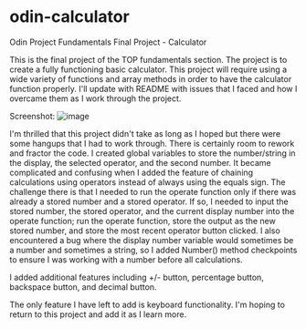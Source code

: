 # odin-calculator
Odin Project Fundamentals Final Project - Calculator

This is the final project of the TOP fundamentals section.  The project is to create a fully functioning basic calculator.  This project will require using a wide variety of functions and array methods in order to have the calculator function properly.  I'll update with README with issues that I faced and how I overcame them as I work through the project.

Screenshot:
![image](https://user-images.githubusercontent.com/96341179/154159696-20cd6f09-ce5d-457a-bdba-b73fdc99f501.png)

I'm thrilled that this project didn't take as long as I hoped but there were some hangups that I had to work through.  There is certainly room to rework and fractor the code.  I created global variables to store the number/string in the display, the selected operator, and the second number.  It became complicated and confusing when I added the feature of chaining calculations using operators instead of always using the equals sign.  The challenge there is that I needed to run the operate function only if there was already a stored number and a stored operator.  If so, I needed to input the stored number, the stored operator, and the current display number into the operate function; run the operate function, store the output as the new stored number, and store the most recent operator button clicked.  I also encountered a bug where the display number variable would sometimes be a number and sometimes a string, so I added Number() method checkpoints to ensure I was working with a number before all calculations.

I added additional features including +/- button, percentage button, backspace button, and decimal button.

The only feature I have left to add is keyboard functionality.  I'm hoping to return to this project and add it as I learn more.
